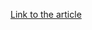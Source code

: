 [Link to the article](https://www.symantec.com/blogs/election-security/apt28-espionage-military-government)
